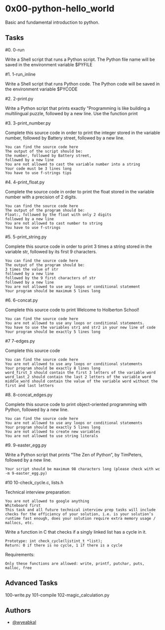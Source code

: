 
# 0x00-python-hello_world

Basic and fundamental introduction to python.


## Tasks

#0. 0-run 

Write a Shell script that runs a Python script.
The Python file name will be saved in the environment variable $PYFILE

#1.  1-run_inline

Write a Shell script that runs Python code.
The Python code will be saved in the environment variable $PYCODE

#2. 2-print.py

Write a Python script that prints exactly "Programming is like building a 
multilingual puzzle, followed by a new line. Use the function print

#3. 3-print_number.py

Complete this source code in order to print the integer stored in the variable number, followed by Battery street, followed by a new line.

    You can find the source code here
    The output of the script should be:
    the number, followed by Battery street,
    followed by a new line
    You are not allowed to cast the variable number into a string
    Your code must be 3 lines long
    You have to use f-strings tips

#4. 4-print_float.py

Complete the source code in order to print the float stored in the variable number with a precision of 2 digits.

    You can find the source code here
    The output of the program should be:
    Float:, followed by the float with only 2 digits
    followed by a new line
    You are not allowed to cast number to string
    You have to use f-strings

#5. 5-print_string.py

Complete this source code in order to print 3 times a string stored in the variable str, followed by its first 9 characters.

    You can find the source code here
    The output of the program should be:
    3 times the value of str
    followed by a new line
    followed by the 9 first characters of str
    followed by a new line
    You are not allowed to use any loops or conditional statement
    Your program should be maximum 5 lines long

#6.  6-concat.py

Complete this source code to print Welcome to Holberton School!

    You can find the source code here
    You are not allowed to use any loops or conditional statements.
    You have to use the variables str1 and str2 in your new line of code
    Your program should be exactly 5 lines long

#7 7-edges.py

Complete this source code

    You can find the source code here
    You are not allowed to use any loops or conditional statements
    Your program should be exactly 8 lines long
    word_first_3 should contain the first 3 letters of the variable word
    word_last_2 should contain the last 2 letters of the variable word
    middle_word should contain the value of the variable word without the first and last letters

#8. 8-concat_edges.py

Complete this source code to print object-oriented programming with Python, followed by a new line.

    You can find the source code here
    You are not allowed to use any loops or conditional statements
    Your program should be exactly 5 lines long
    You are not allowed to create new variables
    You are not allowed to use string literals

#9. 9-easter_egg.py

Write a Python script that prints “The Zen of Python”, by TimPeters, followed by a new line.

    Your script should be maximum 98 characters long (please check with wc -m 9-easter_egg.py)

#10 10-check_cycle.c, lists.h

Technical interview preparation:

    You are not allowed to google anything
    Whiteboard first
    This task and all future technical interview prep tasks will include checks for the efficiency of your solution, i.e. is your solution’s runtime fast enough, does your solution require extra memory usage / mallocs, etc.
Write a function in C that checks if a singly linked list has a cycle in it.

    Prototype: int check_cycle(listint_t *list);
    Return: 0 if there is no cycle, 1 if there is a cycle

Requirements:

    Only these functions are allowed: write, printf, putchar, puts, malloc, free

## Advanced Tasks

100-write.py
101-compile
102-magic_calculation.py
## Authors

- [@wyeabkal](https://www.twitter.com/wyeakal)

